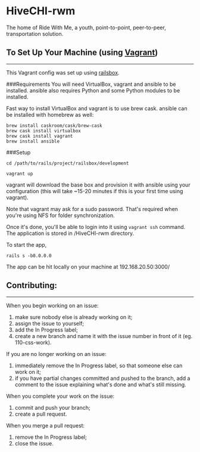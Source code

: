# HiveCHI-rwm
The home of Ride With Me, a youth, point-to-point, peer-to-peer, transportation solution.

## To Set Up Your Machine (using [Vagrant](https://www.vagrantup.com/))
---
This Vagrant config was set up using [railsbox](https://railsbox.io/boxes/66312daa6dfc).


###Requirements
You will need VirtualBox, vagrant and ansible to be installed. ansible also requires Python and some Python modules to be installed.

Fast way to install VirtualBox and vagrant is to use brew cask. ansible can be installed with homebrew as well:

	brew install caskroom/cask/brew-cask
	brew cask install virtualbox
	brew cask install vagrant
	brew install ansible

###Setup

`cd /path/to/rails/project/railsbox/development`

`vagrant up`

vagrant will download the base box and provision it with ansible using your configuration (this will take ~15-20 minutes if this is your first time using vagrant).

Note that vagrant may ask for a sudo password. That's required when you're using NFS for folder synchronization.

Once it's done, you'll be able to login into it using `vagrant ssh` command. 
The application is stored in /HiveCHI-rwm directory.

To start the app,

`rails s -b0.0.0.0`

The app can be hit locally on your machine at 192.168.20.50:3000/

## Contributing:
---

When you begin working on an issue:

1. make sure nobody else is already working on it;
2. assign the issue to yourself;
2. add the In Progress label;
3. create a new branch and name it with the issue number in front of it (eg. 110-css-work).

If you are no longer working on an issue:

1. immediately remove the In Progress label, so that someone else can work on it;
2. if you have partial changes committed and pushed to the branch, add a comment to the issue explaining what's done and what's still missing.

When you complete your work on the issue:

1. commit and push your branch;
2. create a pull request.

When you merge a pull request:

1. remove the In Progress label;
2. close the issue.
